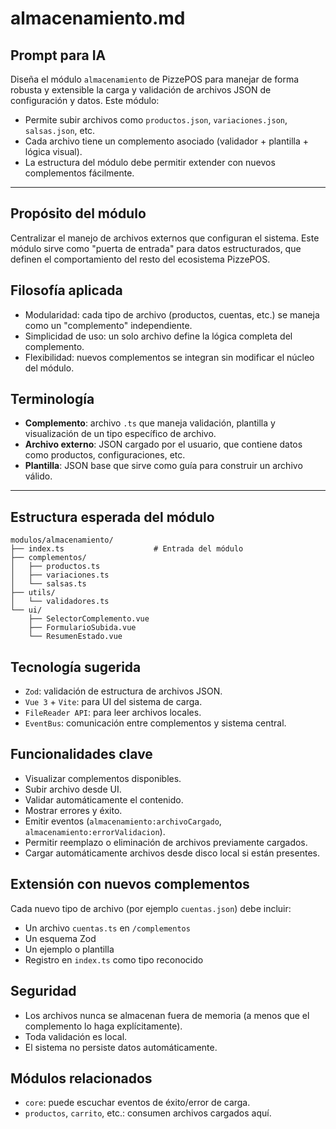 # almacenamiento.md

## Prompt para IA
Diseña el módulo `almacenamiento` de PizzePOS para manejar de forma robusta y extensible la carga y validación de archivos JSON de configuración y datos. Este módulo:

- Permite subir archivos como `productos.json`, `variaciones.json`, `salsas.json`, etc.
- Cada archivo tiene un complemento asociado (validador + plantilla + lógica visual).
- La estructura del módulo debe permitir extender con nuevos complementos fácilmente.

---

## Propósito del módulo
Centralizar el manejo de archivos externos que configuran el sistema. Este módulo sirve como "puerta de entrada" para datos estructurados, que definen el comportamiento del resto del ecosistema PizzePOS.

## Filosofía aplicada
- Modularidad: cada tipo de archivo (productos, cuentas, etc.) se maneja como un "complemento" independiente.
- Simplicidad de uso: un solo archivo define la lógica completa del complemento.
- Flexibilidad: nuevos complementos se integran sin modificar el núcleo del módulo.

## Terminología
- **Complemento**: archivo `.ts` que maneja validación, plantilla y visualización de un tipo específico de archivo.
- **Archivo externo**: JSON cargado por el usuario, que contiene datos como productos, configuraciones, etc.
- **Plantilla**: JSON base que sirve como guía para construir un archivo válido.

---

## Estructura esperada del módulo

```
modulos/almacenamiento/
├── index.ts                    # Entrada del módulo
├── complementos/
│   ├── productos.ts
│   ├── variaciones.ts
│   └── salsas.ts
├── utils/
│   └── validadores.ts
└── ui/
    ├── SelectorComplemento.vue
    ├── FormularioSubida.vue
    └── ResumenEstado.vue
```

## Tecnología sugerida
- `Zod`: validación de estructura de archivos JSON.
- `Vue 3` + `Vite`: para UI del sistema de carga.
- `FileReader API`: para leer archivos locales.
- `EventBus`: comunicación entre complementos y sistema central.

## Funcionalidades clave
- Visualizar complementos disponibles.
- Subir archivo desde UI.
- Validar automáticamente el contenido.
- Mostrar errores y éxito.
- Emitir eventos (`almacenamiento:archivoCargado`, `almacenamiento:errorValidacion`).
- Permitir reemplazo o eliminación de archivos previamente cargados.
- Cargar automáticamente archivos desde disco local si están presentes.

## Extensión con nuevos complementos
Cada nuevo tipo de archivo (por ejemplo `cuentas.json`) debe incluir:
- Un archivo `cuentas.ts` en `/complementos`
- Un esquema Zod
- Un ejemplo o plantilla
- Registro en `index.ts` como tipo reconocido

## Seguridad
- Los archivos nunca se almacenan fuera de memoria (a menos que el complemento lo haga explícitamente).
- Toda validación es local.
- El sistema no persiste datos automáticamente.

## Módulos relacionados
- `core`: puede escuchar eventos de éxito/error de carga.
- `productos`, `carrito`, etc.: consumen archivos cargados aquí.
